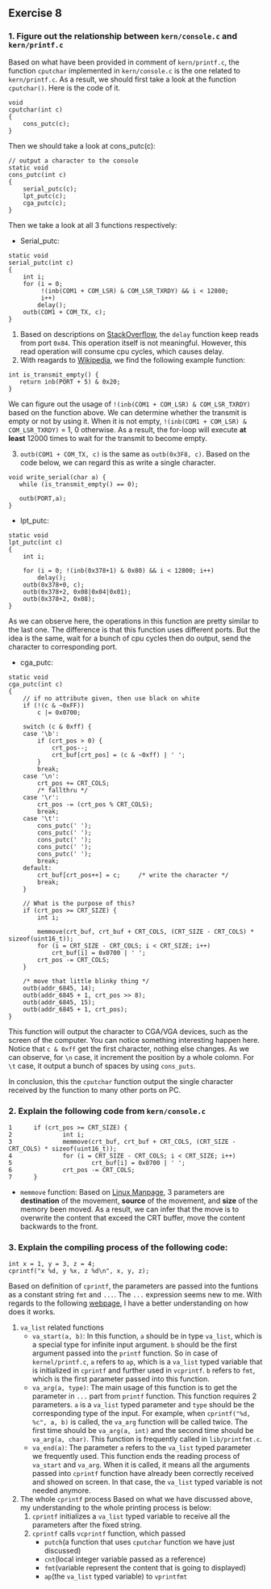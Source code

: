 ## Exercise 8
### 1. Figure out the relationship between ```kern/console.c``` and ```kern/printf.c```
Based on what have been provided in comment of ```kern/printf.c```, the function ```cputchar``` implemented in ```kern/console.c``` is the one related to ```kern/printf.c```. As a result, we should first take a look at the function ```cputchar()```. Here is the code of it.
```
void
cputchar(int c)
{
	cons_putc(c);
}
```
Then we should take a look at cons_putc(c):
```
// output a character to the console
static void
cons_putc(int c)
{
	serial_putc(c);
	lpt_putc(c);
	cga_putc(c);
}
```
Then we take a look at all 3 functions respectively:
* Serial_putc:
```
static void
serial_putc(int c)
{
	int i;
	for (i = 0;
	     !(inb(COM1 + COM_LSR) & COM_LSR_TXRDY) && i < 12800;
	     i++)
		delay();
	outb(COM1 + COM_TX, c);
}
```
1. Based on descriptions on [StackOverflow](https://stackoverflow.com/questions/27775517/why-do-we-need-to-delay-when-sending-char-to-serial-port), the ```delay``` function keep reads from port ```0x84```. This operation itself is not meaningful. However, this read operation will consume cpu cycles, which causes delay.
2. With reagards to [Wikipedia](https://wiki.osdev.org/Serial_Ports), we find the following example function: 
```
int is_transmit_empty() {
   return inb(PORT + 5) & 0x20;
}
```
We can figure out the usage of ```!(inb(COM1 + COM_LSR) & COM_LSR_TXRDY)``` based on the function above. We can determine whether the transmit is empty or not by using it. When it is not empty, ```!(inb(COM1 + COM_LSR) & COM_LSR_TXRDY)``` = 1, 0 otherwise. As a result, the for-loop will execute **at least** 12000 times to wait for the transmit to become empty. 
  
3. ```outb(COM1 + COM_TX, c)``` is the same as ```outb(0x3F8, c)```. Based on the code below, we can regard this as write a single character.
```
void write_serial(char a) {
   while (is_transmit_empty() == 0);
 
   outb(PORT,a);
}
```
  
* lpt_putc:
```
static void
lpt_putc(int c)
{
	int i;

	for (i = 0; !(inb(0x378+1) & 0x80) && i < 12800; i++)
		delay();
	outb(0x378+0, c);
	outb(0x378+2, 0x08|0x04|0x01);
	outb(0x378+2, 0x08);
}
```
As we can observe here, the operations in this function are pretty similar to the last one. The difference is that this function uses different ports. But the idea is the same, wait for a bunch of cpu cycles then do output, send the character to corresponding port.
  
* cga_putc:
```
static void
cga_putc(int c)
{
	// if no attribute given, then use black on white
	if (!(c & ~0xFF))
		c |= 0x0700;

	switch (c & 0xff) {
	case '\b':
		if (crt_pos > 0) {
			crt_pos--;
			crt_buf[crt_pos] = (c & ~0xff) | ' ';
		}
		break;
	case '\n':
		crt_pos += CRT_COLS;
		/* fallthru */
	case '\r':
		crt_pos -= (crt_pos % CRT_COLS);
		break;
	case '\t':
		cons_putc(' ');
		cons_putc(' ');
		cons_putc(' ');
		cons_putc(' ');
		cons_putc(' ');
		break;
	default:
		crt_buf[crt_pos++] = c;		/* write the character */
		break;
	}

	// What is the purpose of this?
	if (crt_pos >= CRT_SIZE) {
		int i;

		memmove(crt_buf, crt_buf + CRT_COLS, (CRT_SIZE - CRT_COLS) * sizeof(uint16_t));
		for (i = CRT_SIZE - CRT_COLS; i < CRT_SIZE; i++)
			crt_buf[i] = 0x0700 | ' ';
		crt_pos -= CRT_COLS;
	}

	/* move that little blinky thing */
	outb(addr_6845, 14);
	outb(addr_6845 + 1, crt_pos >> 8);
	outb(addr_6845, 15);
	outb(addr_6845 + 1, crt_pos);
}
```
This function will output the character to CGA/VGA devices, such as the screen of the computer. You can notice something interesting happen here. Notice that ```c & 0xff``` get the first character, nothing else changes. As we can observe, for `\n` case, it increment the position by a whole colomn. For `\t` case, it output a bunch of spaces by using ```cons_puts```.
  
In conclusion, this the ```cputchar``` function output the single character received by the function to many other ports on PC.

### 2. Explain the following code from ```kern/console.c```
```
1      if (crt_pos >= CRT_SIZE) {
2              int i;
3              memmove(crt_buf, crt_buf + CRT_COLS, (CRT_SIZE - CRT_COLS) * sizeof(uint16_t));
4              for (i = CRT_SIZE - CRT_COLS; i < CRT_SIZE; i++)
5                      crt_buf[i] = 0x0700 | ' ';
6              crt_pos -= CRT_COLS;
7      }
```
* ```memmove``` function:
Based on [Linux Manpage](http://man7.org/linux/man-pages/man3/memmove.3.html), 3 parameters are **destination** of the movement, **source** of the movement, and **size** of the memory been moved. As a result, we can infer that the move is to overwrite the content that exceed the CRT buffer, move the content backwards to the front.

### 3. Explain the compiling process of the following code:
```
int x = 1, y = 3, z = 4;
cprintf("x %d, y %x, z %d\n", x, y, z);
```
Based on definition of ```cprintf```, the parameters are passed into the funtions as a constant string ```fmt``` and ```...```. The ```...``` expression seems new to me. With regards to the following [webpage](http://www.cplusplus.com/reference/cstdarg/va_start/), I have a better understanding on how does it works.
1. ```va_list``` related functions
	* ```va_start(a, b)```: In this function, ```a``` should be in type ```va_list```, which is a special type for infinite input argument. ```b``` should be the first argument passed into the ```printf``` function. So in case of ```kernel/printf.c```, ```a``` refers to ```ap```, which is a ```va_list``` typed variable that is initialized in ```cprintf``` and further used in ```vcprintf```. ```b``` refers to ```fmt```, which is the first parameter passed into this function.
	* ```va_arg(a, type)```: The main usage of this function is to get the parameter in ```...``` part from ```printf``` function. This function requires 2 parameters. ```a``` is a ```va_list``` typed parameter and ```type``` should be the corresponding type of the input. For example, when ```cprintf("%d, %c", a, b)``` is called, the ```va_arg``` function will be called twice. The first time should be ```va_arg(a, int)``` and the second time should be ```va_arg(a, char)```. This function is frequently called in ```lib/printfmt.c```.
	* ```va_end(a)```: The parameter ```a``` refers to the ```va_list``` typed parameter we frequently used. This function ends the reading process of ```va_start``` and ```va_arg```. When it is called, it means all the arguments passed into ```cprintf``` function have already been correctly received and showed on screen. In that case, the ```va_list``` typed variable is not needed anymore.
2. The whole ```cprintf``` process
Based on what we have discussed above, my understanding to the whole printing process is below:
	1. ```cprintf``` initializes a ```va_list``` typed variable to receive all the parameters after the fixed string.
	2. ```cprintf``` calls ```vcprintf``` function, which passed 
		* ```putch```(a function that uses ```cputchar``` function we have just discussed)
		* ```cnt```(local integer variable passed as a reference)
		* ```fmt```(variable represent the content that is going to displayed)
		* ```ap```(the ```va_list``` typed variable) 
	   to ```vprintfmt```
